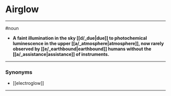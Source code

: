 # Airglow
---
#noun
- **A faint illumination in the sky [[d/_due|due]] to photochemical luminescence in the upper [[a/_atmosphere|atmosphere]], now rarely observed by [[e/_earthbound|earthbound]] humans without the [[a/_assistance|assistance]] of instruments.**
---
### Synonyms
- [[electroglow]]
---
